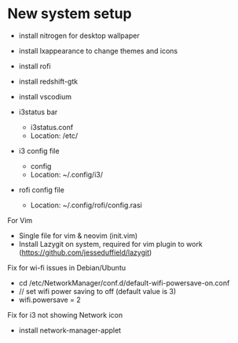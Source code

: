 # New system setup

- install nitrogen for desktop wallpaper
- install lxappearance to change themes and icons
- install rofi
- install redshift-gtk
- install vscodium

- i3status bar

  - i3status.conf
  - Location: /etc/

- i3 config file

  - config
  - Location: ~/.config/i3/

- rofi config file
  - Location: ~/.config/rofi/config.rasi

For Vim

- Single file for vim & neovim (init.vim)
- Install Lazygit on system, required for vim plugin to work
  (https://github.com/jesseduffield/lazygit)

Fix for wi-fi issues in Debian/Ubuntu

- cd /etc/NetworkManager/conf.d/default-wifi-powersave-on.conf
- // set wifi power saving to off (default value is 3)
- wifi.powersave = 2

Fix for i3 not showing Network icon

- install network-manager-applet
